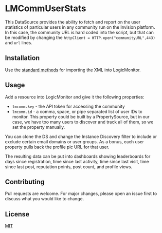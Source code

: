 # LMCommUserStats

This DataSource provides the ability to fetch and report on the user statistics of particular users in any community run on the Invision platform. In this case, the community URL is hard coded into the script, but that can be modified by changing the `httpClient = HTTP.open("communityURL",443)` and `url` lines.

## Installation

Use the [standard methods](https://www.logicmonitor.com/support/rest-api-developers-guide/v1/datasources/import-datasources-from-xml) for importing the XML into LogicMonitor.

## Usage

Add a resource into LogicMonitor and give it the following properties:
- `lmcomm.key` - the API token for accessing the community
- `lmcomm.id` - a comma, space, or pipe separated list of user IDs to monitor. This property could be built by a PropertySource, but in our case, we have too many users to discover and track all of them, so we set the property manually.

You can clone the DS and change the Instance Discovery filter to include or exclude certain email domains or user groups. As a bonus, each user property pulls back the profile pic URL for that user.

The resulting data can be put into dashboards showing leaderboards for days since registration, time since last activity, time since last visit, time since last post, reputation points, post count, and profile views.

## Contributing
Pull requests are welcome. For major changes, please open an issue first to discuss what you would like to change.

## License
[MIT](https://choosealicense.com/licenses/mit/)
